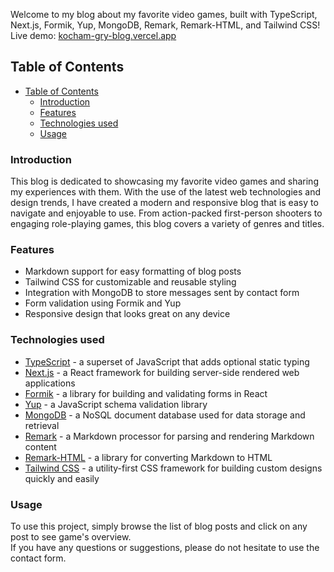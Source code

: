 Welcome to my blog about my favorite video games, built with TypeScript, Next.js, Formik, Yup, MongoDB, Remark, Remark-HTML, and Tailwind CSS! Live demo: [kocham-gry-blog.vercel.app](kocham-gry-blog.vercel.app)

## Table of Contents

- [Table of Contents](#table-of-contents)
  - [Introduction](#introduction)
  - [Features](#features)
  - [Technologies used](#technologies-used)
  - [Usage](#usage)

### Introduction 

This blog is dedicated to showcasing my favorite video games and sharing my experiences with them. With the use of the latest web technologies and design trends, I have created a modern and responsive blog that is easy to navigate and enjoyable to use. From action-packed first-person shooters to engaging role-playing games, this blog covers a variety of genres and titles.

### Features

- Markdown support for easy formatting of blog posts
- Tailwind CSS for customizable and reusable styling
- Integration with MongoDB to store messages sent by contact form
- Form validation using Formik and Yup
- Responsive design that looks great on any device

### Technologies used

- [TypeScript](https://www.typescriptlang.org/docs/home) - a superset of JavaScript that adds optional static typing
- [Next.js](https://nextjs.org/docs) - a React framework for building server-side rendered web applications
- [Formik](https://formik.org/docs/overview) - a library for building and validating forms in React
- [Yup](https://docs.yup.io/) - a JavaScript schema validation library
- [MongoDB](https://www.mongodb.com/docs/) - a NoSQL document database used for data storage and retrieval
- [Remark](https://remark.js.org/) - a Markdown processor for parsing and rendering Markdown content
- [Remark-HTML](https://github.com/remarkjs/remark-html) - a library for converting Markdown to HTML
- [Tailwind CSS](https://tailwindcss.com/) - a utility-first CSS framework for building custom designs quickly and easily

### Usage 

To use this project, simply browse the list of blog posts and click on any post to see game's overview. <br/>
If you have any questions or suggestions, please do not hesitate to use the contact form.